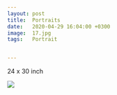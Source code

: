 ```yaml
---
layout: post
title:  Portraits
date:   2020-04-29 16:04:00 +0300
image:  17.jpg
tags:   Portrait


---
```


24 x 30 inch                                                                       

![]({{site.baseurl}}/img/017.jpg)

